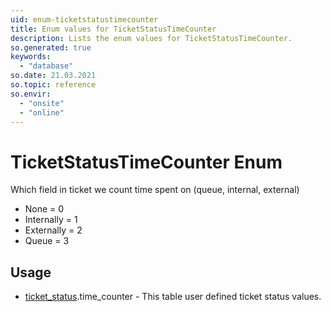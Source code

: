```yaml
---
uid: enum-ticketstatustimecounter
title: Enum values for TicketStatusTimeCounter
description: Lists the enum values for TicketStatusTimeCounter.
so.generated: true
keywords:
  - "database"
so.date: 21.03.2021
so.topic: reference
so.envir:
  - "onsite"
  - "online"
---
```


# TicketStatusTimeCounter Enum

Which field in ticket we count time spent on (queue, internal, external) 

* None = 0
* Internally = 1
* Externally = 2
* Queue = 3

## Usage

* [ticket_status](../ticket-status.md).time_counter - This table user defined ticket status values.
